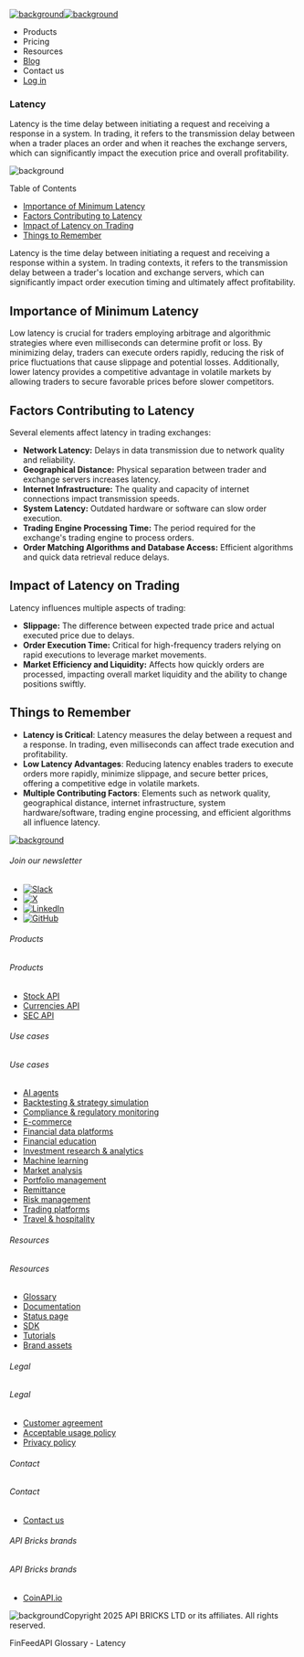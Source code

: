 [![background](/_next/image?url=https%3A%2F%2Fcdn.sanity.io%2Fimages%2Fxpx4czto%2Fproduction%2Fc9a795fc7fb3558997d636211a44e71eb59288f0-773x184.png&w=1920&q=75)![background](https://cdn.sanity.io/images/xpx4czto/production/875913d8710b3054c19fad19673dc5592614265e-773x184.svg)](/)

* Products
* Pricing
* Resources
* [Blog](/blog)
* Contact us
* [Log in](https://console.finfeedapi.com/?link=/apikeys/create)

### Latency

Latency is the time delay between initiating a request and receiving a response in a system. In trading, it refers to the transmission delay between when a trader places an order and when it reaches the exchange servers, which can significantly impact the execution price and overall profitability.

![background](https://cdn.sanity.io/images/xpx4czto/production/999c709b2777af013884c6e2623e9aa699585a06-429x429.svg)

Table of Contents

* [Importance of Minimum Latency](#link-942c4ea603ef)
* [Factors Contributing to Latency](#link-0bde8b5209d3)
* [Impact of Latency on Trading](#link-4afad2386fd4)
* [Things to Remember](#link-35cdc9dc09f5)

Latency is the time delay between initiating a request and receiving a response within a system. In trading contexts, it refers to the transmission delay between a trader's location and exchange servers, which can significantly impact order execution timing and ultimately affect profitability.

**Importance of Minimum Latency**
---------------------------------

Low latency is crucial for traders employing arbitrage and algorithmic strategies where even milliseconds can determine profit or loss. By minimizing delay, traders can execute orders rapidly, reducing the risk of price fluctuations that cause slippage and potential losses. Additionally, lower latency provides a competitive advantage in volatile markets by allowing traders to secure favorable prices before slower competitors.

**Factors Contributing to Latency**
-----------------------------------

Several elements affect latency in trading exchanges:

* **Network Latency:** Delays in data transmission due to network quality and reliability.
* **Geographical Distance:** Physical separation between trader and exchange servers increases latency.
* **Internet Infrastructure:** The quality and capacity of internet connections impact transmission speeds.
* **System Latency:** Outdated hardware or software can slow order execution.
* **Trading Engine Processing Time:** The period required for the exchange's trading engine to process orders.
* **Order Matching Algorithms and Database Access:** Efficient algorithms and quick data retrieval reduce delays.

**Impact of Latency on Trading**
--------------------------------

Latency influences multiple aspects of trading:

* **Slippage:** The difference between expected trade price and actual executed price due to delays.
* **Order Execution Time:** Critical for high-frequency traders relying on rapid executions to leverage market movements.
* **Market Efficiency and Liquidity:** Affects how quickly orders are processed, impacting overall market liquidity and the ability to change positions swiftly.

**Things to Remember**
----------------------

* **Latency is Critical**: Latency measures the delay between a request and a response. In trading, even milliseconds can affect trade execution and profitability.
* **Low Latency Advantages**: Reducing latency enables traders to execute orders more rapidly, minimize slippage, and secure better prices, offering a competitive edge in volatile markets.
* **Multiple Contributing Factors**: Elements such as network quality, geographical distance, internet infrastructure, system hardware/software, trading engine processing, and efficient algorithms all influence latency.

[![background](https://cdn.sanity.io/images/xpx4czto/production/8a2788aebc71f7f5dce82eb1b7a5e5cec9a64838-773x184.svg)](/)

###### Join our newsletter

* [![Slack](https://cdn.sanity.io/images/xpx4czto/production/26371f7c1474b3ce9e67c32e006a140ddd704b95-512x512.svg)](https://finfeedapi.slack.com/x-p8539721774929-8529109118914-8531038476964/messages/C08FVM7P68H)
* [![X](/_next/image?url=https%3A%2F%2Fcdn.sanity.io%2Fimages%2Fxpx4czto%2Fproduction%2F0aa41878d0ceb77292d9f847b2f4e21d688460c1-2400x2453.png&w=64&q=75)](https://x.com/FinFeedAPI "Follow FinFeedAPI on X")
* [![LinkedIn](/_next/image?url=https%3A%2F%2Fcdn.sanity.io%2Fimages%2Fxpx4czto%2Fproduction%2Fb9ce6f119974543779bbcad7563e234be8edd900-840x779.png&w=64&q=75)](https://www.linkedin.com/company/finfeedapi/?viewAsMember=true "Join FinFeedAPI on LinkedIn")
* [![GitHub](https://cdn.sanity.io/images/xpx4czto/production/f202b6faccfd5cc46299b976c2635fee60b55aa0-98x96.svg)](https://github.com/api-bricks/api-bricks-sdk/tree/master/finfeedapi)

###### Products

###### Products

* [Stock API](/products/stock-api)
* [Currencies API](/products/currencies-api)
* [SEC API](/products/sec-api)

###### Use cases

###### Use cases

* [AI agents](/use-case/ai-agents)
* [Backtesting & strategy simulation](/use-case/backtesting-strategy-simulation)
* [Compliance & regulatory monitoring](/use-case/compliance-regulatory-monitoring)
* [E-commerce](/use-case/e-commerce)
* [Financial data platforms](/use-case/financial-data-platforms)
* [Financial education](/use-case/education-platforms)
* [Investment research & analytics](/use-case/investment-research-analytics)
* [Machine learning](/use-case/machine-learning)
* [Market analysis](/use-case/market-analysis)
* [Portfolio management](/use-case/portfolio-management)
* [Remittance](/use-case/remittance)
* [Risk management](/use-case/risk-management)
* [Trading platforms](/use-case/trading-platforms)
* [Travel & hospitality](/use-case/travel-hospitality)

###### Resources

###### Resources

* [Glossary](/learn/glossary)
* [Documentation](https://docs.finfeedapi.com/)
* [Status page](https://status.finfeedapi.com/)
* [SDK](https://github.com/api-bricks/api-bricks-sdk/tree/master/finfeedapi)
* [Tutorials](https://github.com/api-bricks/api-bricks-sdk/tree/master/finfeedapi/sec-api-rest/tutorials)
* [Brand assets](https://brandfetch.com/finfeedapi.com)

###### Legal

###### Legal

* [Customer agreement](/legal#link-479af90ac5b8)
* [Acceptable usage policy](/legal#link-469068dc1416)
* [Privacy policy](/legal#link-192d9f962f94)

###### Contact

###### Contact

* [Contact us](/contact-us)

###### API Bricks brands

###### API Bricks brands

* [CoinAPI.io](https://www.coinapi.io/?utm_source=finfeedapi&utm_medium=referral&utm_campaign=finfeedapi_footer)

![background](https://cdn.sanity.io/images/xpx4czto/production/33a64ee50c88a79ba86cc35ba36e9eb13987bbe7-152x184.svg)Copyright 2025 API BRICKS LTD or its affiliates. All rights reserved.

FinFeedAPI Glossary - Latency